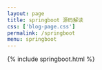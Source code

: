 ```yaml
---
layout: page
title: springboot 源码解读
css: ['blog-page.css']
permalink: /springboot
menu: springboot
---
```

{% include springboot.html %}